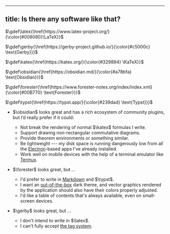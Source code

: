 
---
title: Is there any software like that?
---

$\gdef\latex{\href{https://www.latex-project.org/}{\color{#008080}\LaTeX}}$

$\gdef\gerby{\href{https://gerby-project.github.io/}{\color{#c5000c} \text{Gerby}}}$

$\gdef\katex{\href{https://katex.org/}{\color{#329894} \KaTeX}}$

$\gdef\obsidian{\href{https://obsidian.md/}{\color{#a78bfa} \text{Obsidian}}}$

$\gdef\forester{\href{https://www.forester-notes.org/index/index.xml}{\color{#00B770} \text{Forester}}}$

$\gdef\typst{\href{https://typst.app/}{\color{#239dad} \text{Typst}}}$

- $\obsidian$ looks great and has a rich ecosystem of community plugins, but I’d really prefer if it could:
  - Not break the rendering of normal $\katex$ formulas I write.
  - Support drawing non-rectangular commutative diagrams.
  - Provide theorem environments or something similar.
  - Be lightweight --- my disk space is running dangerously low from all the [Electron][electron]-based apps I've already installed.
  - Work well on mobile devices with the help of a terminal emulator like [Termux][termux].

- $\forester$ looks great, but ...
  - I'd prefer to write in [Markdown](https://commonmark.org/) and $\typst$.
  - I want an [out-of-the-box][ootb] dark theme, and vector graphics rendered by the application should also have their colors properly adjusted.
  - I'd like a table of contents that's always available, even on small-screen devices.

- $\gerby$ looks great, but ...
  - I don't intend to write in $\latex$.  
  - I can't fully accept [the tag system][tags].

[electron]: https://www.electronjs.org/
[ootb]: https://en.wikipedia.org/wiki/Out_of_the_box_(feature)
[tags]: https://stacks.math.columbia.edu/tags
[termux]: https://termux.dev/en/
